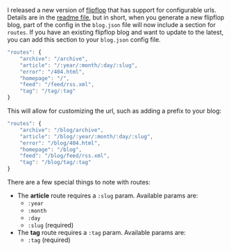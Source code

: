 I released a new version of [flipflop][] that has support for configurable urls.  Details are in the [readme file][readme], but in short, when you generate a new flipflop blog, part of the config in the `blog.json` file will now include a section for `routes`.  If you have an existing flipflop blog and want to update to the latest, you can add this section to your `blog.json` config file.

```javascript
"routes": {
	"archive": "/archive",
	"article": "/:year/:month/:day/:slug",
	"error": "/404.html",
	"homepage": "/",
	"feed": "/feed/rss.xml",
	"tag": "/tag/:tag"
}
```

This will allow for customizing the url, such as adding a prefix to your blog:

```javascript
"routes": {
	"archive": "/blog/archive",
	"article": "/blog/:year/:month/:day/:slug",
	"error": "/blog/404.html",
	"homepage": "/blog",
	"feed": "/blog/feed/rss.xml",
	"tag": "/blog/tag/:tag"
}
```

There are a few special things to note with routes:

+ The **article** route requires a `:slug` param.  Available params are:
	+ `:year`
	+ `:month`
	+ `:day`
	+ `:slug` (required)
+ The **tag** route requires a `:tag` param.  Available params are:
	+ `:tag` (required)


[flipflop]: http://github.com/selfcontained/flipflop
[readme]: http://github.com/selfcontained/flipflop/blob/master/README.md#configuring-routes--urls
